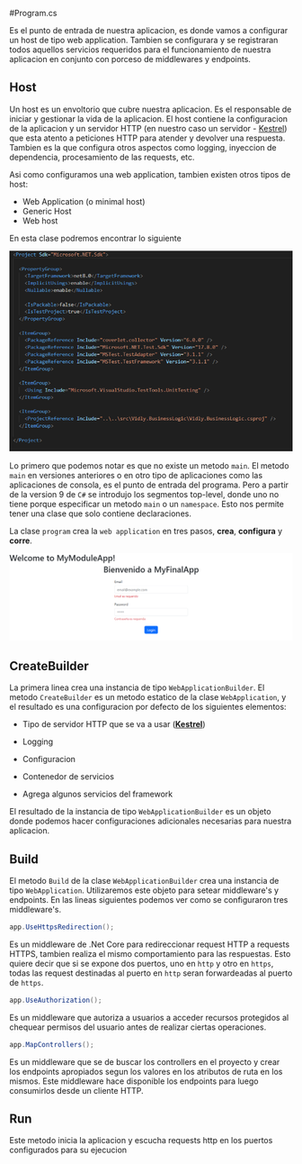 #Program.cs

Es el punto de entrada de nuestra aplicacion, es donde vamos a configurar un host de tipo web application. Tambien se configurara y se registraran todos aquellos servicios requeridos para el funcionamiento de nuestra aplicacion en conjunto con porceso de middlewares y endpoints.

## Host

Un host es un envoltorio que cubre nuestra aplicacion. Es el responsable de iniciar y gestionar la vida de la aplicacion. El host contiene la configuracion de la aplicacion y un servidor HTTP (en nuestro caso un servidor - [Kestrel](https://github.com/daniel18acevedo/DA2-Tecnologia/blob/web-api/kestrel.md)) que esta atento a peticiones HTTP para atender y devolver una respuesta. Tambien es la que configura otros aspectos como logging, inyeccion de dependencia, procesamiento de las requests, etc.

Asi como configuramos una web application, tambien existen otros tipos de host:

- Web Application (o minimal host)
- Generic Host
- Web host

En esta clase podremos encontrar lo siguiente

<p align="center">
  <img src="images/image-12.png"/>
</p>

Lo primero que podemos notar es que no existe un metodo `main`. El metodo `main` en versiones anteriores o en otro tipo de aplicaciones como las aplicaciones de consola, es el punto de entrada del programa. Pero a partir de la version 9 de `C#` se introdujo los segmentos top-level, donde uno no tiene porque especificar un metodo `main` o un `namespace`. Esto nos permite tener una clase que solo contiene declaraciones.

La clase `program` crea la `web application` en tres pasos, **crea**, **configura** y **corre**.

<p align="center">
  <img src="images/image-13.png"/>
</p>

## CreateBuilder

La primera linea crea una instancia de tipo `WebApplicationBuilder`. El metodo `CreateBuilder` es un metodo estatico de la clase `WebApplication`, y el resultado es una configuracion por defecto de los siguientes elementos:

- Tipo de servidor HTTP que se va a usar (**[Kestrel](https://github.com/daniel18acevedo/DA2-Tecnologia/blob/web-api/kestrel.md)**)

- Logging

- Configuracion

- Contenedor de servicios

- Agrega algunos servicios del framework

El resultado de la instancia de tipo `WebApplicationBuilder` es un objeto donde podemos hacer configuraciones adicionales necesarias para nuestra aplicacion.

## Build

El metodo `Build` de la clase `WebApplicationBuilder` crea una instancia de tipo `WebApplication`. Utilizaremos este objeto para setear middleware's y endpoints. En las lineas siguientes podemos ver como se configuraron tres middleware's.

```C#
app.UseHttpsRedirection();
```

Es un middleware de .Net Core para redireccionar request HTTP a requests HTTPS, tambien realiza el mismo comportamiento para las respuestas. Esto quiere decir que si se expone dos puertos, uno en `http` y otro en `https`, todas las request destinadas al puerto en `http` seran forwardeadas al puerto de `https`.

```C#
app.UseAuthorization();
```

Es un middleware que autoriza a usuarios a acceder recursos protegidos al chequear permisos del usuario antes de realizar ciertas operaciones.

```C#
app.MapControllers();
```

Es un middleware que se de buscar los controllers en el proyecto y crear los endpoints apropiados segun los valores en los atributos de ruta en los mismos. Este middleware hace disponible los endpoints para luego consumirlos desde un cliente HTTP.

## Run

Este metodo inicia la aplicacion y escucha requests http en los puertos configurados para su ejecucion
